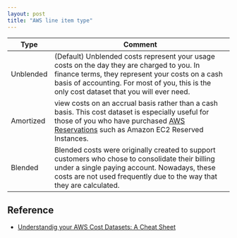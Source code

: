 ```yaml
---
layout: post
title: "AWS line item type"
---
```



| Type      | Comment                                                                                                                                                                                                                                                                |
| --------- | ---------------------------------------------------------------------------------------------------------------------------------------------------------------------------------------------------------------------------------------------------------------------- |
| Unblended | (Default) Unblended costs represent your usage costs on the day they are charged to you. In finance terms, they represent your costs on a cash basis of accounting. For most of you, this is the only cost dataset that you will ever need.                            |
| Amortized | view costs on an accrual basis rather than a cash basis. This cost dataset is especially useful for those of you who have purchased [AWS Reservations](https://aws.amazon.com/aws-cost-management/reserved-instance-reporting/) such as Amazon EC2 Reserved Instances. |
| Blended   | Blended costs were originally created to support customers who chose to consolidate their billing under a single paying account. Nowadays, these costs are not used frequently due to the way that they are calculated.                                                |


## Reference ##
- [Understandig your AWS Cost Datasets: A Cheat Sheet](https://aws.amazon.com/blogs/aws-cloud-financial-management/understanding-your-aws-cost-datasets-a-cheat-sheet/)

